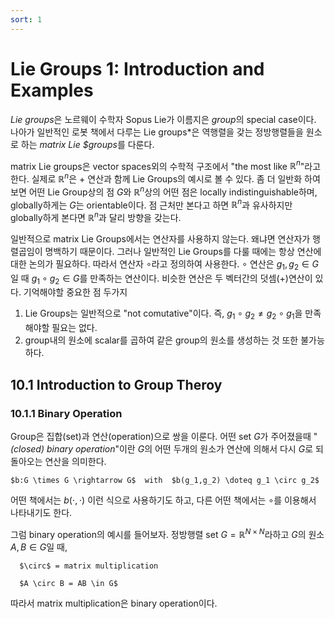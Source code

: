 ```yaml
---
sort: 1
---
```


# Lie Groups 1: Introduction and Examples
*Lie groups*은 노르웨이 수학자 Sopus Lie가 이름지은 *group*의 special case이다. 나아가 일반적인 로봇 책에서 다루는 Lie groups*은 역행렬을 갖는 정방행렬들을 원소로 하는 *matrix Lie $groups*를 다룬다. 

matrix Lie groups은 vector spaces외의 수학적 구조에서 "the most like $\mathbb{R}^{n}$"라고 한다. 실제로 $\mathbb{R}^{n}$은 $+$ 연산과 함께 Lie Groups의 예시로 볼 수 있다. 좀 더 일반화 하여 보면 어떤 Lie Group상의 점 $G$와 $\mathbb{R}^n$상의 어떤 점은 locally indistinguishable하며, globally하게는 $G$는 orientable이다. 점 근처만 본다고 하면 $\mathbb{R}^{n}$과 유사하지만 globally하게 본다면 $\mathbb{R}^{n}$과 달리 방향을 갖는다. 

일반적으로 matrix Lie Groups에서는 연산자를 사용하지 않는다. 왜냐면 연산자가 행렬곱임이 명백하기 때문이다. 그러나 일반적인 Lie Groups를 다룰 때에는 항상 연산에 대한 논의가 필요하다. 따라서 연산자 $\circ$라고 정의하여 사용한다. $\circ$ 연산은 $g_1, g_2 \in G$일 때 $g_1 \circ g_2 \in G$를 만족하는 연산이다. 비슷한 연산은 두 벡터간의 덧셈($+$)연산이 있다. 기억해야할 중요한 점 두가지 

 1. Lie Groups는 일반적으로 "not comutative"이다. 즉, $g_1 \circ g_2 \neq g_2 \circ g_1$을 만족해야할 필요는 없다. 
 2. group내의 원소에 scalar를 곱하여 같은 group의 원소를 생성하는 것 또한 불가능하다.

## 10.1 Introduction to Group Theroy

### 10.1.1 Binary Operation
Group은 집합(set)과 연산(operation)으로 쌍을 이룬다. 어떤 set $G$가 주어졌을때 "*(closed) binary operation*"이란 $G$의 어떤 두개의 원소가 연산에 의해서 다시 $G$로 되돌아오는 연산을 의미한다. 


```note
$b:G \times G \rightarrow G$  with  $b(g_1,g_2) \doteq g_1 \circ g_2$
```

어떤 책에서는 $b(\cdot, \cdot)$ 이런 식으로 사용하기도 하고, 다른 어떤 책에서는 $\circ$를 이용해서 나타내기도 한다. 


그럼 binary operation의 예시를 들어보자. 정방행렬 set $G = \mathbb{R}^{N \times N}$라하고 $G$의 원소 $A,B \in G$일 때,

```note
  $\circ$ = matrix multiplication
  
  $A \circ B = AB \in G$
```
따라서 matrix multiplication은 binary operation이다.


<!-- $$
\begin{aligned}
  & \phi(x,y) = \phi \left(\sum_{i=1}^n x_ie_i, \sum_{j=1}^n y_je_j \right)
  = \sum_{i=1}^n \sum_{j=1}^n x_i y_j \phi(e_i, e_j) = \\
  & (x_1, \ldots, x_n) \left( \begin{array}{ccc}
      \phi(e_1, e_1) & \cdots & \phi(e_1, e_n) \\
      \vdots & \ddots & \vdots \\
      \phi(e_n, e_1) & \cdots & \phi(e_n, e_n)
    \end{array} \right)
  \left( \begin{array}{c}
      y_1 \\
      \vdots \\
      y_n
    \end{array} \right)
\end{aligned}
$$
 -->
